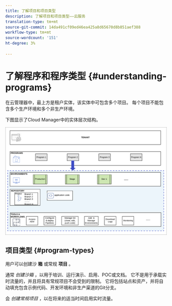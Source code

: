 ```yaml
---
title: 了解项目和项目类型
description: 了解项目和项目类型——云服务
translation-type: tm+mt
source-git-commit: 14da491cf09ed46ea425a8d65670d8b851aef388
workflow-type: tm+mt
source-wordcount: '151'
ht-degree: 3%

---
```



# 了解程序和程序类型 {#understanding-programs}

在云管理器中，最上方是租户实体，该实体中可包含多个项目。  每个项目不能包含多个生产环境和多个非生产环境。

下图显示了Cloud Manager中的实体层次结构。

![图像](assets/program-types1.png)

## 项目类型 {#program-types}

用户可以创建沙 **箱** 或常规 **项目** 。

通常 *创建沙箱* ，以用于培训、运行演示、启用、POC或文档。 它不是用于承载实时流量的，并且将具有常规项目不会受到的限制。 它将包括站点和资产，并将自动填充包含示例代码、开发环境和非生产渠道的Git分支。

会 *创建常规项目* ，以在将来的适当时间启用实时流量。